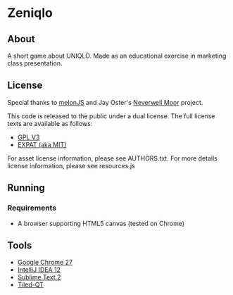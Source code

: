 # Zeniqlo

## About

A short game about UNIQLO.
Made as an educational exercise in marketing class presentation.

## License

Special thanks to [melonJS](http://www.melonjs.org/) and Jay Oster's [Neverwell Moor](http://git.kodewerx.org/neverwell-moor/) project.

This code is released to the public under a dual license.
The full license texts are available as follows:

* [GPL V3](gpl-3.0.txt)
* [EXPAT (aka MIT)](COPYING.txt)

For asset license information, please see AUTHORS.txt.
For more details license information, please see resources.js

## Running

### Requirements

- A browser supporting HTML5 canvas (tested on Chrome)

## Tools

- [Google Chrome 27](http://www.google.com/chrome/)
- [IntelliJ IDEA 12](http://www.jetbrains.com/idea/)
- [Sublime Text 2](http://www.sublimetext.com/)
- [Tiled-QT](http://www.mapeditor.org/)
